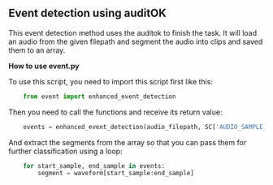 ## Event detection using auditOK

This event detection method uses the auditok to finish the task. It will load an audio from the given filepath and segment the audio into clips and saved them to an array.

**How to use event.py**

To use this script, you need to import this script first like this:
```python
    from event import enhanced_event_detection
```    
Then you need to call the functions and receive its return value:
```python
    events = enhanced_event_detection(audio_filepath, SC['AUDIO_SAMPLE_RATE'], energy_threshold)
```    
And extract the segments from the array so that you can pass them for further classification using a loop: 

```python
    for start_sample, end_sample in events:
        segment = waveform[start_sample:end_sample]
```    



    

